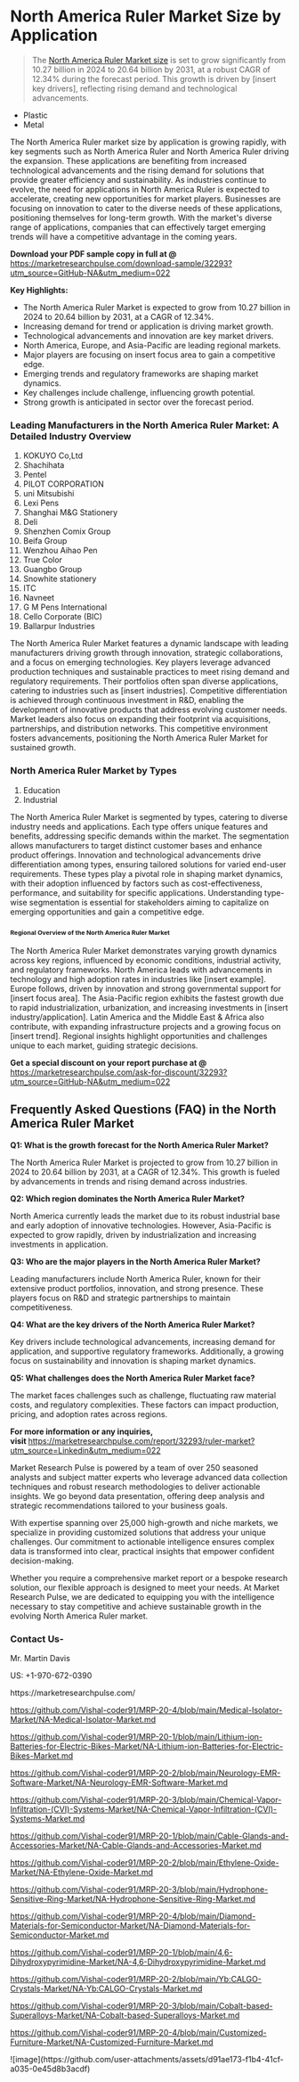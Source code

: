 <h1>North America Ruler Market&nbsp;Size by Application</h1><blockquote><p>The <a href="https://marketresearchpulse.com/download-sample/32293?utm_source=GitHub-NA&amp;utm_medium=022">North America Ruler Market size</a> is set to grow significantly from 10.27 billion in 2024 to 20.64 billion by 2031, at a robust CAGR of 12.34% during the forecast period. This growth is driven by [insert key drivers], reflecting rising demand and technological advancements.</p></blockquote><ul><li>Plastic <li> Metal</li></ul><p>The North America Ruler market size by application is growing rapidly, with key segments such as North America Ruler and North America Ruler driving the expansion. These applications are benefiting from increased technological advancements and the rising demand for solutions that provide greater efficiency and sustainability. As industries continue to evolve, the need for applications in North America Ruler is expected to accelerate, creating new opportunities for market players. Businesses are focusing on innovation to cater to the diverse needs of these applications, positioning themselves for long-term growth. With the market's diverse range of applications, companies that can effectively target emerging trends will have a competitive advantage in the coming years.</p><p><strong>Download your PDF sample copy in full at @ </strong><a href="https://marketresearchpulse.com/download-sample/32293?utm_source=GitHub-NA&amp;utm_medium=022">https://marketresearchpulse.com/download-sample/32293?utm_source=GitHub-NA&amp;utm_medium=022</a></p><p><strong>Key Highlights: </strong></p><ul><li>The North America Ruler Market is expected to grow from 10.27 billion in 2024 to 20.64 billion by 2031, at a CAGR of 12.34%.</li><li>Increasing demand for trend or application is driving market growth.</li><li>Technological advancements and innovation are key market drivers.</li><li>North America, Europe, and Asia-Pacific are leading regional markets.</li><li>Major players are focusing on insert focus area to gain a competitive edge.</li><li>Emerging trends and regulatory frameworks are shaping market dynamics.</li><li>Key challenges include challenge, influencing growth potential.</li><li>Strong growth is anticipated in sector over the forecast period.</li></ul><h3>Leading Manufacturers in the North America Ruler Market: A Detailed Industry Overview</h3><ol><li>KOKUYO Co,Ltd</li><li>Shachihata</li><li>Pentel</li><li>PILOT CORPORATION</li><li>uni Mitsubishi</li><li>Lexi Pens</li><li>Shanghai M&G Stationery</li><li>Deli</li><li>Shenzhen Comix Group</li><li>Beifa Group</li><li>Wenzhou Aihao Pen</li><li>True Color</li><li>Guangbo Group</li><li>Snowhite stationery</li><li>ITC</li><li>Navneet</li><li>G M Pens International</li><li>Cello Corporate (BIC)</li><li>Ballarpur Industries</li></ol><div class="flex max-w-full flex-col flex-grow"><div class="min-h-8 text-message flex w-full flex-col items-end gap-2 whitespace-normal break-words [.text-message+&amp;]:mt-5" dir="auto" data-message-author-role="assistant" data-message-id="fd8432e4-4910-450d-b182-61b7bfb0a01f" data-message-model-slug="gpt-4o"><div class="flex w-full flex-col gap-1 empty:hidden first:pt-[3px]"><div class="markdown prose w-full break-words dark:prose-invert light"><p>The North America Ruler Market features a dynamic landscape with leading manufacturers driving growth through innovation, strategic collaborations, and a focus on emerging technologies. Key players leverage advanced production techniques and sustainable practices to meet rising demand and regulatory requirements. Their portfolios often span diverse applications, catering to industries such as [insert industries]. Competitive differentiation is achieved through continuous investment in R&amp;D, enabling the development of innovative products that address evolving customer needs. Market leaders also focus on expanding their footprint via acquisitions, partnerships, and distribution networks. This competitive environment fosters advancements, positioning the North America Ruler Market for sustained growth.</p></div></div></div></div><h3>North America Ruler Market by Types</h3><ol><li>Education <li> Industrial</li></ol><div class="flex max-w-full flex-col flex-grow"><div class="min-h-8 text-message flex w-full flex-col items-end gap-2 whitespace-normal break-words [.text-message+&amp;]:mt-5" dir="auto" data-message-author-role="assistant" data-message-id="084470be-0bb7-4664-bddf-5156b4f41249" data-message-model-slug="gpt-4o-mini"><div class="flex w-full flex-col gap-1 empty:hidden first:pt-[3px]"><div class="markdown prose w-full break-words dark:prose-invert light"><p>The North America Ruler Market is segmented by types, catering to diverse industry needs and applications. Each type offers unique features and benefits, addressing specific demands within the market. The segmentation allows manufacturers to target distinct customer bases and enhance product offerings. Innovation and technological advancements drive differentiation among types, ensuring tailored solutions for varied end-user requirements. These types play a pivotal role in shaping market dynamics, with their adoption influenced by factors such as cost-effectiveness, performance, and suitability for specific applications. Understanding type-wise segmentation is essential for stakeholders aiming to capitalize on emerging opportunities and gain a competitive edge.</p></div></div></div></div><h3><span style="font-size: 11px;">Regional Overview of the North America Ruler Market</span></h3><div class="flex max-w-full flex-col flex-grow"><div class="min-h-8 text-message flex w-full flex-col items-end gap-2 whitespace-normal break-words [.text-message+&amp;]:mt-5" dir="auto" data-message-author-role="assistant" data-message-id="e9038762-ce64-4e30-91c9-9bd413514231" data-message-model-slug="gpt-4o-mini"><div class="flex w-full flex-col gap-1 empty:hidden first:pt-[3px]"><div class="markdown prose w-full break-words dark:prose-invert light"><p>The North America Ruler Market demonstrates varying growth dynamics across key regions, influenced by economic conditions, industrial activity, and regulatory frameworks. North America leads with advancements in technology and high adoption rates in industries like [insert example]. Europe follows, driven by innovation and strong governmental support for [insert focus area]. The Asia-Pacific region exhibits the fastest growth due to rapid industrialization, urbanization, and increasing investments in [insert industry/application]. Latin America and the Middle East &amp; Africa also contribute, with expanding infrastructure projects and a growing focus on [insert trend]. Regional insights highlight opportunities and challenges unique to each market, guiding strategic decisions.</p></div></div></div></div><p><strong>Get a special discount on your report purchase at @ </strong><a href="https://marketresearchpulse.com/ask-for-discount/32293?utm_source=GitHub-NA&amp;utm_medium=022">https://marketresearchpulse.com/ask-for-discount/32293?utm_source=GitHub-NA&amp;utm_medium=022</a></p><h2>Frequently Asked Questions (FAQ) in the North America Ruler Market</h2><p><strong>Q1: What is the growth forecast for the North America Ruler Market?</strong></p><p>The North America Ruler Market is projected to grow from 10.27 billion in 2024 to 20.64 billion by 2031, at a CAGR of 12.34%. This growth is fueled by advancements in trends and rising demand across industries.</p><p><strong>Q2: Which region dominates the North America Ruler Market?</strong></p><p>North America currently leads the market due to its robust industrial base and early adoption of innovative technologies. However, Asia-Pacific is expected to grow rapidly, driven by industrialization and increasing investments in application.</p><p><strong>Q3: Who are the major players in the North America Ruler Market?</strong></p><p>Leading manufacturers include North America Ruler, known for their extensive product portfolios, innovation, and strong presence. These players focus on R&amp;D and strategic partnerships to maintain competitiveness.</p><p><strong>Q4: What are the key drivers of the North America Ruler Market?</strong></p><p>Key drivers include technological advancements, increasing demand for application, and supportive regulatory frameworks. Additionally, a growing focus on sustainability and innovation is shaping market dynamics.</p><p><strong>Q5: What challenges does the North America Ruler Market face?</strong></p><p>The market faces challenges such as challenge, fluctuating raw material costs, and regulatory complexities. These factors can impact production, pricing, and adoption rates across regions.</p><p><strong>For more information or any inquiries, visit&nbsp;</strong><a href="https://marketresearchpulse.com/report/32293/ruler-market?utm_source=Linkedin&utm_medium=022">https://marketresearchpulse.com/report/32293/ruler-market?utm_source=Linkedin&utm_medium=022</a></p><p>Market Research Pulse is powered by a team of over 250 seasoned analysts and subject matter experts who leverage advanced data collection techniques and robust research methodologies to deliver actionable insights. We go beyond data presentation, offering deep analysis and strategic recommendations tailored to your business goals.</p><p>With expertise spanning over 25,000 high-growth and niche markets, we specialize in providing customized solutions that address your unique challenges. Our commitment to actionable intelligence ensures complex data is transformed into clear, practical insights that empower confident decision-making.</p><p>Whether you require a comprehensive market report or a bespoke research solution, our flexible approach is designed to meet your needs. At Market Research Pulse, we are dedicated to equipping you with the intelligence necessary to stay competitive and achieve sustainable growth in the evolving North America Ruler market.</p><h3><strong>Contact Us-</strong></h3><p>Mr. Martin Davis</p><p>US: +1-970-672-0390</p><p>https://marketresearchpulse.com/</p><p><a href="https://github.com/Vishal-coder91/MRP-20-4/blob/main/Medical-Isolator-Market/NA-Medical-Isolator-Market.md">https://github.com/Vishal-coder91/MRP-20-4/blob/main/Medical-Isolator-Market/NA-Medical-Isolator-Market.md</a></p><p><a href="https://github.com/Vishal-coder91/MRP-20-1/blob/main/Lithium-ion-Batteries-for-Electric-Bikes-Market/NA-Lithium-ion-Batteries-for-Electric-Bikes-Market.md">https://github.com/Vishal-coder91/MRP-20-1/blob/main/Lithium-ion-Batteries-for-Electric-Bikes-Market/NA-Lithium-ion-Batteries-for-Electric-Bikes-Market.md</a></p><p><a href="https://github.com/Vishal-coder91/MRP-20-2/blob/main/Neurology-EMR-Software-Market/NA-Neurology-EMR-Software-Market.md">https://github.com/Vishal-coder91/MRP-20-2/blob/main/Neurology-EMR-Software-Market/NA-Neurology-EMR-Software-Market.md</a></p><p><a href="https://github.com/Vishal-coder91/MRP-20-3/blob/main/Chemical-Vapor-Infiltration-(CVI)-Systems-Market/NA-Chemical-Vapor-Infiltration-(CVI)-Systems-Market.md">https://github.com/Vishal-coder91/MRP-20-3/blob/main/Chemical-Vapor-Infiltration-(CVI)-Systems-Market/NA-Chemical-Vapor-Infiltration-(CVI)-Systems-Market.md</a></p><p><a href="https://github.com/Vishal-coder91/MRP-20-1/blob/main/Cable-Glands-and-Accessories-Market/NA-Cable-Glands-and-Accessories-Market.md">https://github.com/Vishal-coder91/MRP-20-1/blob/main/Cable-Glands-and-Accessories-Market/NA-Cable-Glands-and-Accessories-Market.md</a></p><p><a href="https://github.com/Vishal-coder91/MRP-20-2/blob/main/Ethylene-Oxide-Market/NA-Ethylene-Oxide-Market.md">https://github.com/Vishal-coder91/MRP-20-2/blob/main/Ethylene-Oxide-Market/NA-Ethylene-Oxide-Market.md</a></p><p><a href="https://github.com/Vishal-coder91/MRP-20-3/blob/main/Hydrophone-Sensitive-Ring-Market/NA-Hydrophone-Sensitive-Ring-Market.md">https://github.com/Vishal-coder91/MRP-20-3/blob/main/Hydrophone-Sensitive-Ring-Market/NA-Hydrophone-Sensitive-Ring-Market.md</a></p><p><a href="https://github.com/Vishal-coder91/MRP-20-4/blob/main/Diamond-Materials-for-Semiconductor-Market/NA-Diamond-Materials-for-Semiconductor-Market.md">https://github.com/Vishal-coder91/MRP-20-4/blob/main/Diamond-Materials-for-Semiconductor-Market/NA-Diamond-Materials-for-Semiconductor-Market.md</a></p><p><a href="https://github.com/Vishal-coder91/MRP-20-1/blob/main/4,6-Dihydroxypyrimidine-Market/NA-4,6-Dihydroxypyrimidine-Market.md">https://github.com/Vishal-coder91/MRP-20-1/blob/main/4,6-Dihydroxypyrimidine-Market/NA-4,6-Dihydroxypyrimidine-Market.md</a></p><p><a href="https://github.com/Vishal-coder91/MRP-20-2/blob/main/Yb:CALGO-Crystals-Market/NA-Yb:CALGO-Crystals-Market.md">https://github.com/Vishal-coder91/MRP-20-2/blob/main/Yb:CALGO-Crystals-Market/NA-Yb:CALGO-Crystals-Market.md</a></p><p><a href="https://github.com/Vishal-coder91/MRP-20-3/blob/main/Cobalt-based-Superalloys-Market/NA-Cobalt-based-Superalloys-Market.md">https://github.com/Vishal-coder91/MRP-20-3/blob/main/Cobalt-based-Superalloys-Market/NA-Cobalt-based-Superalloys-Market.md</a></p><p><a href="https://github.com/Vishal-coder91/MRP-20-4/blob/main/Customized-Furniture-Market/NA-Customized-Furniture-Market.md">https://github.com/Vishal-coder91/MRP-20-4/blob/main/Customized-Furniture-Market/NA-Customized-Furniture-Market.md</a></p>
![image](https://github.com/user-attachments/assets/d91ae173-f1b4-41cf-a035-0e45d8b3acdf)
